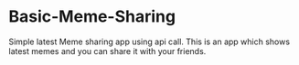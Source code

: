 # Basic-Meme-Sharing 
Simple latest Meme sharing app using api call.
This is an app which shows latest memes and you can share it with your friends. 
